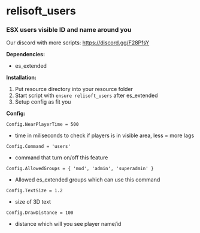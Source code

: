 # relisoft_users
### ESX users visible ID and name around you

Our discord with more scripts: https://discord.gg/F28PfsY 

**Dependencies:**
- es_extended

**Installation:**
1) Put resource directory into your resource folder
2) Start script with `ensure relisoft_users` after es_extended
3) Setup config as fit you


**Config:**

`Config.NearPlayerTime = 500`
- time in miliseconds to check if players is in visible area, less = more lags

`Config.Command = 'users'`
- command that turn on/off this feature

`Config.AllowedGroups = {
    'mod',
    'admin',
    'superadmin'
}`
- Allowed es_extended groups which can use this command

`Config.TextSize = 1.2`
- size of 3D text

`Config.DrawDistance = 100`
- distance which will you see player name/id
